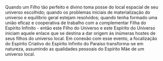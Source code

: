 ﻿Quando um Filho tão perfeito e divino toma posse do local espacial de seu universo escolhido; quando os problemas iniciais de materialização do universo e equilíbrio geral estejam resolvidos; quando tenha formado uma união eficaz e cooperativa de trabalho com a complementar Filha do Espírito Infinito - então este Filho do Universo e este Espírito do Universo iniciam aquele enlace que se destina a dar origem às inúmeras hostes de seus filhos do universo local. Em conexão com esse evento, a focalização do Espírito Criativo do Espírito Infinito do Paraíso transforma-se em natureza, assumindo as qualidades pessoais do Espírito Mãe de um universo local.